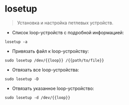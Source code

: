 # losetup

> Установка и настройка петлевых устройств.

- Список loop-устройств с подробной информацией:

`losetup -a`

- Привязать файл к loop-устройству:

`sudo losetup /dev/{{loop}} /{{path/to/file}}`

- Отвязать все loop-устройства:

`sudo losetup -D`

- Отвязать указанное loop-устройство:

`sudo losetup -d /dev/{{loop}}`
